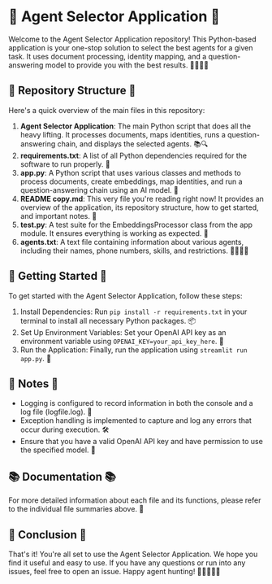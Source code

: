 # 🚀 Agent Selector Application 🚀

Welcome to the Agent Selector Application repository! This Python-based application is your one-stop solution to select the best agents for a given task. It uses document processing, identity mapping, and a question-answering model to provide you with the best results. 🕵️‍♀️🕵️‍♂️

## 📁 Repository Structure 📁

Here's a quick overview of the main files in this repository:

1. **Agent Selector Application**: The main Python script that does all the heavy lifting. It processes documents, maps identities, runs a question-answering chain, and displays the selected agents. 📚🔍
2. **requirements.txt**: A list of all Python dependencies required for the software to run properly. 📝
3. **app.py**: A Python script that uses various classes and methods to process documents, create embeddings, map identities, and run a question-answering chain using an AI model. 🧠
4. **README copy.md**: This very file you're reading right now! It provides an overview of the application, its repository structure, how to get started, and important notes. 📖
5. **test.py**: A test suite for the EmbeddingsProcessor class from the app module. It ensures everything is working as expected. 🧪
6. **agents.txt**: A text file containing information about various agents, including their names, phone numbers, skills, and restrictions. 🕵️‍♀️🕵️‍♂️

## 🚀 Getting Started 🚀

To get started with the Agent Selector Application, follow these steps:

1. Install Dependencies: Run `pip install -r requirements.txt` in your terminal to install all necessary Python packages. 📦
2. Set Up Environment Variables: Set your OpenAI API key as an environment variable using `OPENAI_KEY=your_api_key_here`. 🔑
3. Run the Application: Finally, run the application using `streamlit run app.py`. 🚀

## 📝 Notes 📝

- Logging is configured to record information in both the console and a log file (logfile.log). 📝
- Exception handling is implemented to capture and log any errors that occur during execution. 🛠️
- Ensure that you have a valid OpenAI API key and have permission to use the specified model. 🔑

## 📚 Documentation 📚

For more detailed information about each file and its functions, please refer to the individual file summaries above. 📖

## 🎉 Conclusion 🎉

That's it! You're all set to use the Agent Selector Application. We hope you find it useful and easy to use. If you have any questions or run into any issues, feel free to open an issue. Happy agent hunting! 🎉🕵️‍♀️🕵️‍♂️